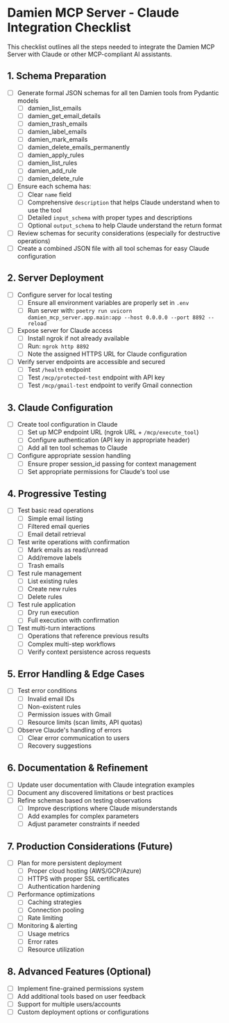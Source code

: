 # Damien MCP Server - Claude Integration Checklist

This checklist outlines all the steps needed to integrate the Damien MCP Server with Claude or other MCP-compliant AI assistants.

## 1. Schema Preparation

- [ ] Generate formal JSON schemas for all ten Damien tools from Pydantic models
  - [ ] damien_list_emails
  - [ ] damien_get_email_details
  - [ ] damien_trash_emails
  - [ ] damien_label_emails 
  - [ ] damien_mark_emails
  - [ ] damien_delete_emails_permanently
  - [ ] damien_apply_rules
  - [ ] damien_list_rules
  - [ ] damien_add_rule
  - [ ] damien_delete_rule
- [ ] Ensure each schema has:
  - [ ] Clear `name` field
  - [ ] Comprehensive `description` that helps Claude understand when to use the tool
  - [ ] Detailed `input_schema` with proper types and descriptions
  - [ ] Optional `output_schema` to help Claude understand the return format
- [ ] Review schemas for security considerations (especially for destructive operations)
- [ ] Create a combined JSON file with all tool schemas for easy Claude configuration

## 2. Server Deployment

- [ ] Configure server for local testing
  - [ ] Ensure all environment variables are properly set in `.env`
  - [ ] Run server with: `poetry run uvicorn damien_mcp_server.app.main:app --host 0.0.0.0 --port 8892 --reload`
- [ ] Expose server for Claude access
  - [ ] Install ngrok if not already available
  - [ ] Run: `ngrok http 8892`
  - [ ] Note the assigned HTTPS URL for Claude configuration
- [ ] Verify server endpoints are accessible and secured
  - [ ] Test `/health` endpoint 
  - [ ] Test `/mcp/protected-test` endpoint with API key
  - [ ] Test `/mcp/gmail-test` endpoint to verify Gmail connection

## 3. Claude Configuration

- [ ] Create tool configuration in Claude
  - [ ] Set up MCP endpoint URL (ngrok URL + `/mcp/execute_tool`)
  - [ ] Configure authentication (API key in appropriate header)
  - [ ] Add all ten tool schemas to Claude
- [ ] Configure appropriate session handling
  - [ ] Ensure proper session_id passing for context management
  - [ ] Set appropriate permissions for Claude's tool use

## 4. Progressive Testing

- [ ] Test basic read operations
  - [ ] Simple email listing
  - [ ] Filtered email queries
  - [ ] Email detail retrieval
- [ ] Test write operations with confirmation
  - [ ] Mark emails as read/unread
  - [ ] Add/remove labels
  - [ ] Trash emails
- [ ] Test rule management
  - [ ] List existing rules
  - [ ] Create new rules
  - [ ] Delete rules
- [ ] Test rule application
  - [ ] Dry run execution
  - [ ] Full execution with confirmation
- [ ] Test multi-turn interactions
  - [ ] Operations that reference previous results
  - [ ] Complex multi-step workflows
  - [ ] Verify context persistence across requests

## 5. Error Handling & Edge Cases

- [ ] Test error conditions
  - [ ] Invalid email IDs
  - [ ] Non-existent rules
  - [ ] Permission issues with Gmail
  - [ ] Resource limits (scan limits, API quotas)
- [ ] Observe Claude's handling of errors
  - [ ] Clear error communication to users
  - [ ] Recovery suggestions

## 6. Documentation & Refinement

- [ ] Update user documentation with Claude integration examples
- [ ] Document any discovered limitations or best practices
- [ ] Refine schemas based on testing observations
  - [ ] Improve descriptions where Claude misunderstands
  - [ ] Add examples for complex parameters
  - [ ] Adjust parameter constraints if needed

## 7. Production Considerations (Future)

- [ ] Plan for more persistent deployment
  - [ ] Proper cloud hosting (AWS/GCP/Azure)
  - [ ] HTTPS with proper SSL certificates
  - [ ] Authentication hardening
- [ ] Performance optimizations
  - [ ] Caching strategies
  - [ ] Connection pooling
  - [ ] Rate limiting
- [ ] Monitoring & alerting
  - [ ] Usage metrics
  - [ ] Error rates
  - [ ] Resource utilization

## 8. Advanced Features (Optional)

- [ ] Implement fine-grained permissions system
- [ ] Add additional tools based on user feedback
- [ ] Support for multiple users/accounts
- [ ] Custom deployment options or configurations
